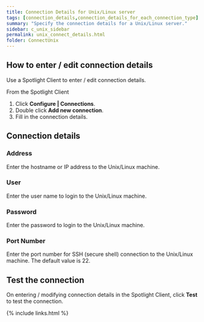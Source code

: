 ```yaml
---
title: Connection Details for Unix/Linux server
tags: [connection_details,connection_details_for_each_connection_type]
summary: "Specify the connection details for a Unix/Linux server."
sidebar: c_unix_sidebar
permalink: unix_connect_details.html
folder: ConnectUnix
---
```



## How to enter / edit connection details

Use a Spotlight Client to enter / edit connection details.

From the Spotlight Client

1.  Click **Configure \| Connections**.
2.  Double click **Add new connection**.
3.  Fill in the connection details.

## Connection details

### Address
Enter the hostname or IP address to the Unix/Linux machine.

### User
Enter the user name to login to the Unix/Linux machine.

### Password
Enter the password to login to the Unix/Linux machine.

### Port Number
Enter the port number for SSH (secure shell) connection to the Unix/Linux machine. The default value is 22.


## Test the connection
On entering / modifying connection details in the Spotlight Client, click **Test** to test the connection.


{% include links.html %}
